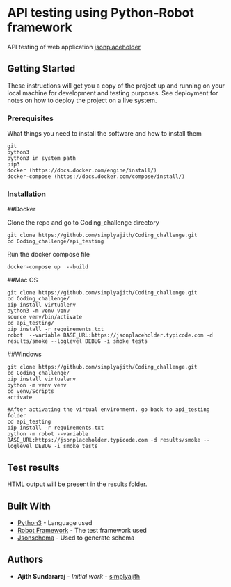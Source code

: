 # API testing using Python-Robot framework

API testing of web application [jsonplaceholder](https://jsonplaceholder.typicode.com)

## Getting Started

These instructions will get you a copy of the project up and running on your local machine for development and testing purposes. See deployment for notes on how to deploy the project on a live system.

### Prerequisites

What things you need to install the software and how to install them

```
git
python3
python3 in system path
pip3
docker (https://docs.docker.com/engine/install/)
docker-compose (https://docs.docker.com/compose/install/)

```

### Installation

##Docker

Clone the repo and go to Coding_challenge directory
```
git clone https://github.com/simplyajith/Coding_challenge.git
cd Coding_challenge/api_testing
```

Run the docker compose file
```
docker-compose up  --build
```

##Mac OS 
```
git clone https://github.com/simplyajith/Coding_challenge.git
cd Coding_challenge/
pip install virtualenv
python3 -m venv venv
source venv/bin/activate
cd api_testing/
pip install -r requirements.txt 
robot  --variable BASE_URL:https://jsonplaceholder.typicode.com -d results/smoke --loglevel DEBUG -i smoke tests

```

##Windows

```
git clone https://github.com/simplyajith/Coding_challenge.git
cd Coding_challenge/
pip install virtualenv
python -m venv venv
cd venv/Scripts
activate

#After activating the virtual environment. go back to api_testing folder
cd api_testing
pip install -r requirements.txt
python -m robot --variable BASE_URL:https://jsonplaceholder.typicode.com -d results/smoke --loglevel DEBUG -i smoke tests
```


## Test results
HTML output will be present in the results folder.

## Built With

* [Python3](https://www.python.org/download/releases/3.0/) - Language used
* [Robot Framework](https://robotframework.org/) - The test framework used
* [Jsonschema](https://www.jsonschema.net/login) - Used to generate schema

## Authors

* **Ajith Sundararaj** - *Initial work* - [simplyajith](https://github.com/simplyajith)

